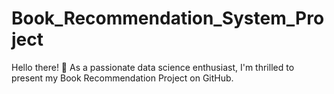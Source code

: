 # Book_Recommendation_System_Project
Hello there! 👋 As a passionate data science enthusiast, I'm thrilled to present my Book Recommendation Project on GitHub.
